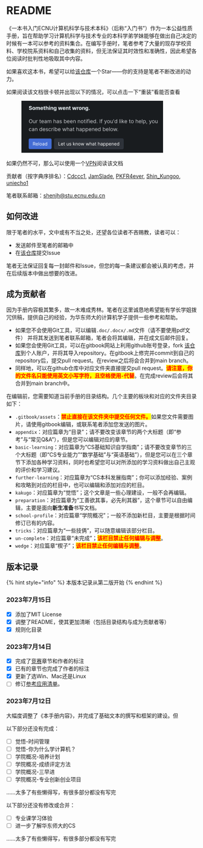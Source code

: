 # README

《一本书入门ECNU计算机科学与技术本科》（后称“入门书”）作为一本公益性质手册，旨在帮助学习计算机科学与技术专业的本科学弟学妹能够在做出自己决定的时候有一本可以参考的资料集合。在编写手册时，笔者参考了大量的现存学校资料、学校院系资料和自己收集的资料，但无法保证其时效性和准确性，因此希望各位阅读时批判性地吸取其中内容。

如果喜欢这本书，希望可以给[该仓库](https://github.com/shinkungoo/ECNUCS\_for\_new)一个Star——你的支持是笔者不断改进的动力。

如果阅读该文档很卡顿并出现以下的情况，可以点击一下“重装”看能否查看

<div align="left" data-full-width="false">

<figure><img src=".gitbook/assets/reload.png" alt="" width="375"><figcaption></figcaption></figure>

</div>

如果仍然不可，那么可以使用一个[VPN](preparation/reference-list/vpn.md)阅读该文档

贡献者（按字典序排名）：[Cdccc1](https://github.com/Cdccc1), [JamSlade](https://github.com/JamSlade), [PKFR4ever](https://github.com/PKFR4ever), [Shin\_Kungoo](https://github.com/shinkungoo), [uniecho1](https://github.com/uniecho1)

笔者联系邮箱：[shenjh@stu.ecnu.edu.cn](mailto:shenjh@stu.ecnu.edu.cn)

## 如何改进

限于笔者的水平，文中或有不当之处，还望各位读者不吝赐教，读者可以：

* 发送邮件至笔者的邮箱中
* 在[该仓库](https://github.com/shinkungoo/ECNUCS\_for\_new)提交Issue

笔者无法保证回复每一封邮件和Issue，但您的每一条建议都会被认真的考虑，并在后续版本中做出想要的改进。

## 成为贡献者

因为手册内容极其繁多，故一木难成秀林。笔者在这里诚恳地希望能有学长学姐拨冗供稿，提供自己的经验，为华东师大的计算机学子提供一些参考和帮助。

* 如果您不会使用Git工具，可以编辑`.doc/.docx/.md`文件（请不要使用pdf文件） 并将其发送到笔者联系邮箱，笔者会将其编辑，并在成文后邮件回复。
* 如果您会使用Git工具，可以在gitbook网站上利用github账号登录，fork [该仓库](https://github.com/shinkungoo/ECNUCS\_for\_new)到个人账户，并将其导入repository。在gitbook上修完并commit到自己的repository后，提交pull request。在review之后将会合并到main branch。
* 同样地，可以在github仓库中对应文件夹直接提交pull request。<mark style="color:red;">**请注意，你的文件名只能使用英文小写字符，且空格使用**</mark><mark style="color:red;">**`-`**</mark><mark style="color:red;">**代替**</mark>。在完成review后会将其合并到main branch中。

在编辑前，您需要知道当前手册的目录结构。几个主要的板块和对应的文件夹目录如下：

* `.gitbook/assets`：<mark style="color:red;">**禁止直接在该文件夹中提交任何文件。**</mark>如果您文件需要图片，请使用gitbook编辑，或联系笔者添加您发送的图片。
* `appendix`：对应篇章为“目录”；请不要改变该章节的两个大标题（即“参考”与“常见Q\&A”），但是您可以编辑对应的章节。
* `basic-learning`：对应篇章为“CS基础知识自学指南”；请不要改变章节的三个大标题（即“CS专业能力”“数学基础”与“英语基础”），但是您可以在三个章节下添加各种学习资料，同时也希望您可以对所添加的学习资料做出自己主观的评价和学习建议。
* `further-learning`：对应篇章为“CS本科发展指南”；你可以添加经验、案例和攻略到对应的栏目中，也可以编辑和添加对应的栏目。
* `kakugo`：对应篇章为“觉悟”；这个文章是一些心理建设，一般不会再编辑。
* `preparation`：对应篇章为“工善欲其事，必先利其器”，这个章节可以自由编辑，主要是面向**新生准备**书写文档。
* `school-profile`：对应篇章“学院概况”；一般不添加新栏目，主要是根据时间修订已有的内容。
* `tricks`：对应篇章为“一些技俩”，可以随意编辑该部分栏目。
* `un-complete`：对应篇章“未完成”；<mark style="color:red;">**该栏目禁止任何编辑与调整**</mark>。
* `wedge`：对应篇章“楔子”；<mark style="color:red;">**该栏目禁止任何编辑与调整**</mark>。

## 版本记录

{% hint style="info" %}
本版本记录从第二版开始
{% endhint %}

### 2023年7月15日

* [x] 添加了MIT License
* [x] 调整了README，使其更加清晰（包括目录结构与成为贡献者等）
* [x] 规则化目录

### 2023年7月14日

* [x] 完成了[竞赛](further-learning/jing-sai/)章节和作者的标注
* [x] 已有的章节也完成了作者的标注
* [x] 更新了选Win、Mac还是Linux
* [ ] 修订[参考应用清单](preparation/reference-list/)。

### 2023年7月12日

大幅度调整了《本手册内容》，并完成了基础文本的撰写和框架的建设。但

以下部分还没有完成：

* [ ] 觉悟-时间管理
* [ ] 觉悟-你为什么学计算机？
* [ ] 学院概况-培养计划
* [ ] 学院概况-成绩评定方法
* [ ] 学院概况-三早进
* [ ] 学院概况-专业创新创业项目

……太多了有些懒得写，有很多部分都没有写完

以下部分还没有修改或合并：

* [ ] 专业课学习体验
* [ ] 进一步了解华东师大的CS

……太多了有些懒得写，有很多部分都没有写完
